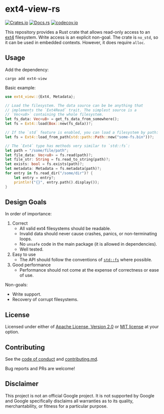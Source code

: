 # ext4-view-rs

[![Crates.io](https://img.shields.io/crates/v/ext4-view)](https://crates.io/crates/ext4-view) 
[![Docs.rs](https://docs.rs/ext4-view/badge.svg)](https://docs.rs/ext4-view)
[![codecov.io](https://codecov.io/gh/nicholasbishop/ext4-view-rs/coverage.svg?branch=main)](https://app.codecov.io/gh/nicholasbishop/ext4-view-rs)

This repository provides a Rust crate that allows read-only access to an
[ext4] filesystem. Write access is an explicit non-goal. The crate is
`no_std`, so it can be used in embedded contexts. However, it does
require `alloc`.

[ext4]: https://en.wikipedia.org/wiki/Ext4

## Usage

Add the dependency:
```console
cargo add ext4-view
```

Basic example:
```rust
use ext4_view::{Ext4, Metadata};

// Load the filesystem. The data source can be be anything that
// implements the `Ext4Read` trait. The simplest source is a
// `Vec<u8>` containing the whole filesystem.
let fs_data: Vec<u8> = get_fs_data_from_somewhere();
let fs = Ext4::load(Box::new(fs_data))?;

// If the `std` feature is enabled, you can load a filesystem by path:
let fs = Ext4::load_from_path(std::path::Path::new("some-fs.bin"))?;

// The `Ext4` type has methods very similar to `std::fs`:
let path = "/some/file/path";
let file_data: Vec<u8> = fs.read(path)?;
let file_str: String = fs.read_to_string(path)?;
let exists: bool = fs.exists(path)?;
let metadata: Metadata = fs.metadata(path)?;
for entry in fs.read_dir("/some/dir")? {
    let entry = entry?;
    println!("{}", entry.path().display());
}
```

## Design Goals

In order of importance:

1. Correct
   * All valid ext4 filesystems should be readable.
   * Invalid data should never cause crashes, panics, or non-terminating loops.
   * No `unsafe` code in the main package (it is allowed in dependencies).
   * Well tested.
2. Easy to use
   * The API should follow the conventions of [`std::fs`] where possible.
3. Good performance
   * Performance should not come at the expense of correctness or ease of use.

Non-goals:
* Write support.
* Recovery of corrupt filesystems.

[`std::fs`]: https://doc.rust-lang.org/std/fs/index.html

## License

Licensed under either of [Apache License, Version 2.0](LICENSE-APACHE)
or [MIT license](LICENSE-MIT) at your option.

## Contributing

See the [code of conduct] and [contributing.md].

Bug reports and PRs are welcome!

[code of conduct]: docs/code-of-conduct.md
[contributing.md]: docs/contributing.md

## Disclaimer

This project is not an official Google project. It is not supported by
Google and Google specifically disclaims all warranties as to its quality,
merchantability, or fitness for a particular purpose.

